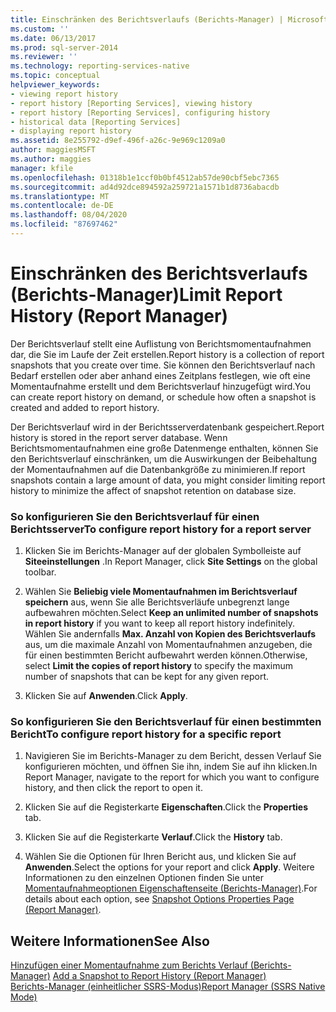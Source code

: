 ```yaml
---
title: Einschränken des Berichtsverlaufs (Berichts-Manager) | Microsoft-Dokumentation
ms.custom: ''
ms.date: 06/13/2017
ms.prod: sql-server-2014
ms.reviewer: ''
ms.technology: reporting-services-native
ms.topic: conceptual
helpviewer_keywords:
- viewing report history
- report history [Reporting Services], viewing history
- report history [Reporting Services], configuring history
- historical data [Reporting Services]
- displaying report history
ms.assetid: 8e255792-d9ef-496f-a26c-9e969c1209a0
author: maggiesMSFT
ms.author: maggies
manager: kfile
ms.openlocfilehash: 01318b1e1ccf0b0bf4512ab57de90cbf5ebc7365
ms.sourcegitcommit: ad4d92dce894592a259721a1571b1d8736abacdb
ms.translationtype: MT
ms.contentlocale: de-DE
ms.lasthandoff: 08/04/2020
ms.locfileid: "87697462"
---
```

# <a name="limit-report-history-report-manager"></a><span data-ttu-id="d0a0e-102">Einschränken des Berichtsverlaufs (Berichts-Manager)</span><span class="sxs-lookup"><span data-stu-id="d0a0e-102">Limit Report History (Report Manager)</span></span>
  <span data-ttu-id="d0a0e-103">Der Berichtsverlauf stellt eine Auflistung von Berichtsmomentaufnahmen dar, die Sie im Laufe der Zeit erstellen.</span><span class="sxs-lookup"><span data-stu-id="d0a0e-103">Report history is a collection of report snapshots that you create over time.</span></span> <span data-ttu-id="d0a0e-104">Sie können den Berichtsverlauf nach Bedarf erstellen oder aber anhand eines Zeitplans festlegen, wie oft eine Momentaufnahme erstellt und dem Berichtsverlauf hinzugefügt wird.</span><span class="sxs-lookup"><span data-stu-id="d0a0e-104">You can create report history on demand, or schedule how often a snapshot is created and added to report history.</span></span>  
  
 <span data-ttu-id="d0a0e-105">Der Berichtsverlauf wird in der Berichtsserverdatenbank gespeichert.</span><span class="sxs-lookup"><span data-stu-id="d0a0e-105">Report history is stored in the report server database.</span></span> <span data-ttu-id="d0a0e-106">Wenn Berichtsmomentaufnahmen eine große Datenmenge enthalten, können Sie den Berichtsverlauf einschränken, um die Auswirkungen der Beibehaltung der Momentaufnahmen auf die Datenbankgröße zu minimieren.</span><span class="sxs-lookup"><span data-stu-id="d0a0e-106">If report snapshots contain a large amount of data, you might consider limiting report history to minimize the affect of snapshot retention on database size.</span></span>  
  
### <a name="to-configure-report-history-for-a-report-server"></a><span data-ttu-id="d0a0e-107">So konfigurieren Sie den Berichtsverlauf für einen Berichtsserver</span><span class="sxs-lookup"><span data-stu-id="d0a0e-107">To configure report history for a report server</span></span>  
  
1.  <span data-ttu-id="d0a0e-108">Klicken Sie im Berichts-Manager auf der globalen Symbolleiste auf **Siteeinstellungen** .</span><span class="sxs-lookup"><span data-stu-id="d0a0e-108">In Report Manager, click **Site Settings** on the global toolbar.</span></span>  
  
2.  <span data-ttu-id="d0a0e-109">Wählen Sie **Beliebig viele Momentaufnahmen im Berichtsverlauf speichern** aus, wenn Sie alle Berichtsverläufe unbegrenzt lange aufbewahren möchten.</span><span class="sxs-lookup"><span data-stu-id="d0a0e-109">Select **Keep an unlimited number of snapshots in report history** if you want to keep all report history indefinitely.</span></span> <span data-ttu-id="d0a0e-110">Wählen Sie andernfalls **Max. Anzahl von Kopien des Berichtsverlaufs** aus, um die maximale Anzahl von Momentaufnahmen anzugeben, die für einen bestimmten Bericht aufbewahrt werden können.</span><span class="sxs-lookup"><span data-stu-id="d0a0e-110">Otherwise, select **Limit the copies of report history** to specify the maximum number of snapshots that can be kept for any given report.</span></span>  
  
3.  <span data-ttu-id="d0a0e-111">Klicken Sie auf **Anwenden**.</span><span class="sxs-lookup"><span data-stu-id="d0a0e-111">Click **Apply**.</span></span>  
  
### <a name="to-configure-report-history-for-a-specific-report"></a><span data-ttu-id="d0a0e-112">So konfigurieren Sie den Berichtsverlauf für einen bestimmten Bericht</span><span class="sxs-lookup"><span data-stu-id="d0a0e-112">To configure report history for a specific report</span></span>  
  
1.  <span data-ttu-id="d0a0e-113">Navigieren Sie im Berichts-Manager zu dem Bericht, dessen Verlauf Sie konfigurieren möchten, und öffnen Sie ihn, indem Sie auf ihn klicken.</span><span class="sxs-lookup"><span data-stu-id="d0a0e-113">In Report Manager, navigate to the report for which you want to configure history, and then click the report to open it.</span></span>  
  
2.  <span data-ttu-id="d0a0e-114">Klicken Sie auf die Registerkarte **Eigenschaften**.</span><span class="sxs-lookup"><span data-stu-id="d0a0e-114">Click the **Properties** tab.</span></span>  
  
3.  <span data-ttu-id="d0a0e-115">Klicken Sie auf die Registerkarte **Verlauf**.</span><span class="sxs-lookup"><span data-stu-id="d0a0e-115">Click the **History** tab.</span></span>  
  
4.  <span data-ttu-id="d0a0e-116">Wählen Sie die Optionen für Ihren Bericht aus, und klicken Sie auf **Anwenden**.</span><span class="sxs-lookup"><span data-stu-id="d0a0e-116">Select the options for your report and click **Apply**.</span></span> <span data-ttu-id="d0a0e-117">Weitere Informationen zu den einzelnen Optionen finden Sie unter [Momentaufnahmeoptionen Eigenschaftenseite (Berichts-Manager)](../snapshot-options-properties-page-report-manager.md).</span><span class="sxs-lookup"><span data-stu-id="d0a0e-117">For details about each option, see [Snapshot Options Properties Page &#40;Report Manager&#41;](../snapshot-options-properties-page-report-manager.md).</span></span>  
  
## <a name="see-also"></a><span data-ttu-id="d0a0e-118">Weitere Informationen</span><span class="sxs-lookup"><span data-stu-id="d0a0e-118">See Also</span></span>  
 <span data-ttu-id="d0a0e-119">[Hinzufügen einer Momentaufnahme zum Berichts Verlauf &#40;Berichts-Manager&#41;](../report-server/add-a-snapshot-to-report-history-report-manager.md) </span><span class="sxs-lookup"><span data-stu-id="d0a0e-119">[Add a Snapshot to Report History &#40;Report Manager&#41;](../report-server/add-a-snapshot-to-report-history-report-manager.md) </span></span>  
 [<span data-ttu-id="d0a0e-120">Berichts-Manager &#40;einheitlicher SSRS-Modus&#41;</span><span class="sxs-lookup"><span data-stu-id="d0a0e-120">Report Manager  &#40;SSRS Native Mode&#41;</span></span>](../report-manager-ssrs-native-mode.md)  
  
  
